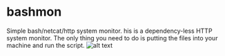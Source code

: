 # bashmon
Simple bash/netcat/http system monitor.
his is a dependency-less HTTP system monitor. The only thing you need to do is putting the files into your machine and run the script.
![alt text](https://pasteboard.co/IdOsZrs.png)
